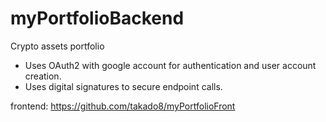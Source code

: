 # myPortfolioBackend
 Crypto assets portfolio
 
* Uses OAuth2 with google account for authentication and user account creation.
* Uses digital signatures to secure endpoint calls.

frontend: https://github.com/takado8/myPortfolioFront
